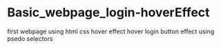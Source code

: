 # Basic_webpage_login-hoverEffect
first webpage using html css
hover effect
hover login button effect using psedo selectors

